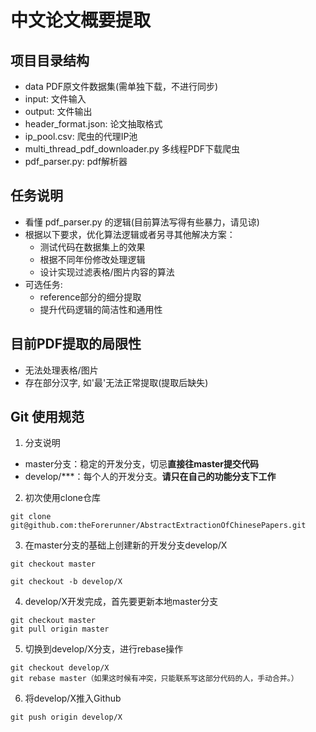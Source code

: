 # 中文论文概要提取
## 项目目录结构
- data PDF原文件数据集(需单独下载，不进行同步)
- input: 文件输入
- output: 文件输出
- header_format.json: 论文抽取格式
- ip_pool.csv: 爬虫的代理IP池
- multi_thread_pdf_downloader.py 多线程PDF下载爬虫
- pdf_parser.py: pdf解析器

## 任务说明
- 看懂 pdf_parser.py 的逻辑(目前算法写得有些暴力，请见谅)
- 根据以下要求，优化算法逻辑或者另寻其他解决方案：
    - 测试代码在数据集上的效果
    - 根据不同年份修改处理逻辑
    - 设计实现过滤表格/图片内容的算法
- 可选任务:
    - reference部分的细分提取
    - 提升代码逻辑的简洁性和通用性

## 目前PDF提取的局限性
- 无法处理表格/图片
- 存在部分汉字, 如'最'无法正常提取(提取后缺失)

## Git 使用规范

1. 分支说明
- master分支：稳定的开发分支，切忌**直接往master提交代码**
- develop/***：每个人的开发分支。**请只在自己的功能分支下工作**

2. 初次使用clone仓库
```
git clone git@github.com:theForerunner/AbstractExtractionOfChinesePapers.git
```
3. 在master分支的基础上创建新的开发分支develop/X

```
git checkout master

git checkout -b develop/X
```

4. develop/X开发完成，首先要更新本地master分支
```
git checkout master
git pull origin master
```
5. 切换到develop/X分支，进行rebase操作
```
git checkout develop/X
git rebase master（如果这时候有冲突，只能联系写这部分代码的人，手动合并。）
```
6. 将develop/X推入Github
```
git push origin develop/X
```